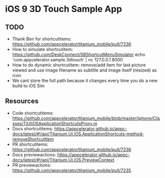 # iOS 9 3D Touch Sample App

## TODO

* Thank Ben for shortcutitems: https://github.com/appcelerator/titanium_mobile/pull/7236
* How to simulate shortcutitem: https://github.com/DeskConnect/SBShortcutMenuSimulator
	echo 'com.appcelerator.sample.3dtouch' | nc 127.0.0.1 8000
* How to do dynamic shortcutitem: remove/add item for last picture viewed and use image filename as subtitle and image itself (resized) as icon
* We cant store the full path because it changes every time you do a new build to iOS Sim

## Resources

* Code shortcutitems: https://github.com/appcelerator/titanium_mobile/blob/master/iphone/Classes/TiUIiOSApplicationShortcutsProxy.m
* Docs shortcutitems: https://appcelerator.github.io/appc-docs/latest/#!/api/Titanium.UI.iOS.ApplicationShortcuts-method-removeShortcutItem
* PR shortcutitems: https://github.com/appcelerator/titanium_mobile/pull/7236
* Docs previewactions: https://appcelerator.github.io/appc-docs/latest/#!/api/Titanium.UI.iOS.PreviewContext
* PR previewactions: https://github.com/appcelerator/titanium_mobile/pull/7235